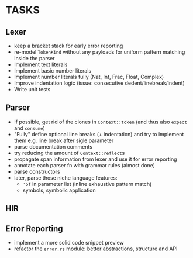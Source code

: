 # TASKS

## Lexer

* keep a bracket stack for early error reporting
* re-model `TokenKind` without any payloads for uniform pattern matching inside the parser
* Implement text literals
* Implement basic number literals
* Implement number literals fully (Nat, Int, Frac, Float, Complex)
* Improve indentation logic (issue: consecutive dedent/linebreak/indent)
* Write unit tests

## Parser

* If possible, get rid of the clones in `Context::token` (and thus also `expect` and `consume`)
* "Fully" define optional line breaks (+ indentation) and try to implement them
  e.g. line break after sigle parameter
* parse documentation comments
* try reducing the amount of `Context::reflect`s
* propagate span information from lexer and use it for error reporting
* annotate each parser fn with grammar rules (almost done)
* parse constructors
* later, parse those niche language features:
  * `'of` in parameter list (inline exhaustive pattern match)
  * symbols, symbolic application

## HIR

## Error Reporting

* implement a more solid code snippet preview
* refactor the `error.rs` module: better abstractions, structure and API
